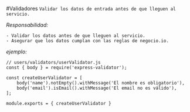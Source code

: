 #Validadores
```Validar los datos de entrada antes de que lleguen al servicio.```

_Responsabilidad:_

    - Validar los datos antes de que lleguen al servicio.
    - Asegurar que los datos cumplan con las reglas de negocio.io.

_ejemplo:_

```
// users/validators/userValidator.js
const { body } = require('express-validator');

const createUserValidator = [
    body('name').notEmpty().withMessage('El nombre es obligatorio'),
    body('email').isEmail().withMessage('El email no es válido'),
];

module.exports = { createUserValidator }
```